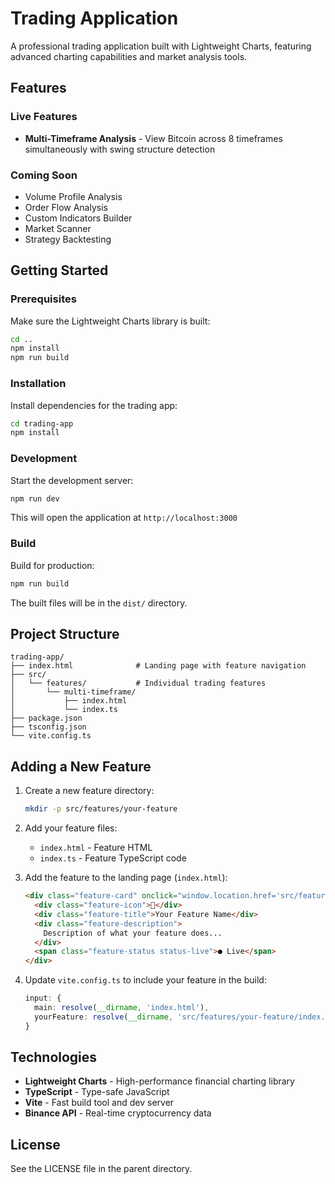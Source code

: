 # Trading Application

A professional trading application built with Lightweight Charts, featuring advanced charting capabilities and market analysis tools.

## Features

### Live Features

- **Multi-Timeframe Analysis** - View Bitcoin across 8 timeframes simultaneously with swing structure detection

### Coming Soon

- Volume Profile Analysis
- Order Flow Analysis
- Custom Indicators Builder
- Market Scanner
- Strategy Backtesting

## Getting Started

### Prerequisites

Make sure the Lightweight Charts library is built:

```bash
cd ..
npm install
npm run build
```

### Installation

Install dependencies for the trading app:

```bash
cd trading-app
npm install
```

### Development

Start the development server:

```bash
npm run dev
```

This will open the application at `http://localhost:3000`

### Build

Build for production:

```bash
npm run build
```

The built files will be in the `dist/` directory.

## Project Structure

```text
trading-app/
├── index.html              # Landing page with feature navigation
├── src/
│   └── features/           # Individual trading features
│       └── multi-timeframe/
│           ├── index.html
│           └── index.ts
├── package.json
├── tsconfig.json
└── vite.config.ts
```

## Adding a New Feature

1. Create a new feature directory:

   ```bash
   mkdir -p src/features/your-feature
   ```

2. Add your feature files:
   - `index.html` - Feature HTML
   - `index.ts` - Feature TypeScript code

3. Add the feature to the landing page (`index.html`):

   ```html
   <div class="feature-card" onclick="window.location.href='src/features/your-feature/index.html'">
     <div class="feature-icon">🎯</div>
     <div class="feature-title">Your Feature Name</div>
     <div class="feature-description">
       Description of what your feature does...
     </div>
     <span class="feature-status status-live">● Live</span>
   </div>
   ```

4. Update `vite.config.ts` to include your feature in the build:

   ```typescript
   input: {
     main: resolve(__dirname, 'index.html'),
     yourFeature: resolve(__dirname, 'src/features/your-feature/index.html'),
   }
   ```

## Technologies

- **Lightweight Charts** - High-performance financial charting library
- **TypeScript** - Type-safe JavaScript
- **Vite** - Fast build tool and dev server
- **Binance API** - Real-time cryptocurrency data

## License

See the LICENSE file in the parent directory.
